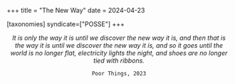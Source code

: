 +++
title = "The New Way"
date = 2024-04-23

[taxonomies]
syndicate=["POSSE"]
+++
<center>

*It is only the way it is until we discover the new way it is, and then that is the way it is until we discover the new way it is, and so it goes until the world is no longer flat, electricity lights the night, and shoes are no longer tied with ribbons.*

`Poor Things, 2023`
 
</center>


